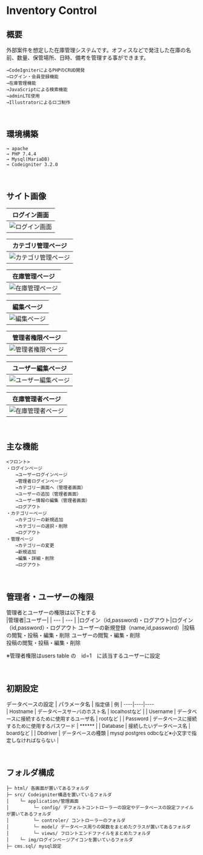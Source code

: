 # Inventory Control

## 概要
外部案件を想定した在庫管理システムです。オフィスなどで発注した在庫の名前、数量、保管場所、日時、備考を管理する事ができます。
```
→CodeIgniterによるPHPのCRUD開発
→ログイン・会員登録機能
→在庫管理機能
→JavaScriptによる検索機能
→adminLTE使用
→Illustratorによるロゴ制作
```

<br>

## 環境構築
```
→ apache 
→ PHP 7.4.4
→ Mysql(MariaDB)
→ Codeigniter 3.2.0
```

<br>

## サイト画像
| ログイン画面 |
:--:|
| ![ログイン画面](src/img/login.png) |

| カテゴリ管理ページ |
:--:|
| ![カテゴリ管理ページ](src/img/category.png) |

| 在庫管理ページ |
:--:|
| ![在庫管理ページ](src/img/control.png) |

| 編集ページ |
:--:|
| ![編集ページ](src/img/edit.png) |

| 管理者権限ページ |
:--:|
| ![管理者権限ページ](src/img/admincontrol.png) |

| ユーザー編集ページ |
:--:|
| ![ユーザー編集ページ](src/img/usersedit.png) |

| 在庫管理者ページ |
:--:|
| ![在庫管理者ページ](src/img/useradd.png) |


<br>

## 主な機能
```
<フロント>  
・ログインページ  
　　→ユーザーログインページ 
　　→管理者ログインページ  
　　→カテゴリー画面へ（管理者画面）  
　　→ユーザーの追加（管理者画面）  
　　→ユーザー情報の編集（管理者画面）  
　　→ログアウト  
・カテゴリーページ  
　　→カテゴリーの新規追加  
　　→カテゴリーの選択・削除  
　　→ログアウト  
・管理ページ  
　　→カテゴリーの変更  
　　→新規追加  
　　→編集・詳細・削除  
　　→ログアウト 
```

<br>

## 管理者・ユーザーの権限
管理者とユーザーの権限は以下とする  
|管理者|ユーザー|
| --- | --- |
|ログイン（id,password)・ログアウト|ログイン（id,password）・ログアウト 
ユーザーの新規登録（name,id,password）|投稿の閲覧・投稿・編集・削除
ユーザーの閲覧・編集・削除  
投稿の閲覧・投稿・編集・削除 

※管理者権限はusers table の　id=1　に該当するユーザーに設定

<br>

## 初期設定
データベースの設定
| パラメータ名 | <span style="font-size: 13px; ">指定値 | 例 |
----|----|----  
| Hostname | データベースサーバのホスト名 | localhostなど |
| Username | データベースに接続するために使用するユーザ名	 | rootなど |
| Password | データベースに接続するために使用するパスワード | ****** |
| Database | 接続したいデータベース名 | boardなど |
| Dbdriver | データベースの種類 | mysql postgres odbcなど※小文字で指定しなければならない |

<br>


## フォルダ構成
```
├─ html/ 各画面が置いてあるフォルダ
├─ src/ Codeigniter構造を置いているフォルダ
│    └─ application/管理画面
│         └─ config/ デフォルトコントローラーの設定やデータベースの設定ファイルが置いてあるフォルダ
│         └─ controler/ コントローラーのフォルダ
│         └─ model/ データベース周りの関数をまとめたクラスが置いてあるフォルダ
│         └─ views/ フロントエンドファイルをまとめたフォルダ
│    └─ img/ログインページアイコンを置いているフォルダ
├─ cms.sql/ mysql設定
```
